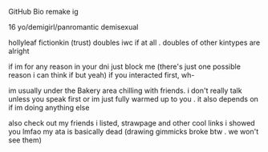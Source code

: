 GitHub Bio remake ig


16 yo/demigirl/panromantic demisexual 

hollyleaf fictionkin (trust) doubles iwc if at all . doubles of other kintypes are alright 

if im for any reason in your dni just block me (there's just one possible reason i can think if but yeah) if you interacted first, wh-

im usually under the Bakery area chilling with friends. i don't really talk unless you speak first or im just fully warmed up to you . it also depends on if im doing anything else 

also check out my friends i listed, strawpage and other cool links i showed you lmfao my ata is basically dead (drawing gimmicks broke btw . we won't see them)

